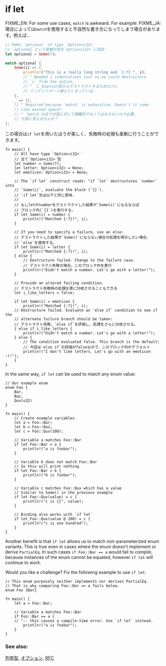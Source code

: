# if let

<!--
For some use cases, when matching enums, `match` is awkward. For example:
-->
FIXME_EN: For some use cases, `match` is awkward. For example:
FIXME_JA: 場合によっては`match`を使用すると不自然な書き方になってしまう場合があります。例えば...

```rust
// Make `optional` of type `Option<i32>`
// `optional`という変数の型を`Option<i32>`に指定
let optional = Some(7);

match optional {
    Some(i) => {
        println!("This is a really long string and `{:?}`", i);
        // ^ Needed 2 indentations just so we could destructure
        // `i` from the option.
        // ^ `i`をoption型からデストラクトするためだけに
        // インデントが一つ増えてしまっている。
    },
    _ => {},
    // ^ Required because `match` is exhaustive. Doesn't it seem
    // like wasted space?
    // ^ `match`は全ての型に対して網羅的でなくてはならないので必要。
    // 冗長に見えませんか？
};

```

<!--
`if let` is cleaner for this use case and in addition allows various
failure options to be specified:
-->
この場合は`if let`を用いたほうが美しく、失敗時の処理も柔軟に行うことができます。

```rust,editable
fn main() {
    // All have type `Option<i32>`
    // 全て`Option<i32>`型
    let number = Some(7);
    let letter: Option<i32> = None;
    let emoticon: Option<i32> = None;

    // The `if let` construct reads: "if `let` destructures `number` into
    // `Some(i)`, evaluate the block (`{}`).
    // `if let`文は以下と同じ意味.
    //
    // もしletがnumberをデストラクトした結果が`Some(i)`になるならば
    // ブロック内(`{}`)を実行する。
    if let Some(i) = number {
        println!("Matched {:?}!", i);
    }

    // If you need to specify a failure, use an else:
    // デストラクトした結果が`Some()`にならない場合の処理を明示したい場合、
    // `else`を使用する。
    if let Some(i) = letter {
        println!("Matched {:?}!", i);
    } else {
        // Destructure failed. Change to the failure case.
        // デストラクト失敗の場合。このブロック内を実行
        println!("Didn't match a number. Let's go with a letter!");
    }

    // Provide an altered failing condition.
    // デストラクト失敗時の処理を更に分岐させることもできる
    let i_like_letters = false;

    if let Some(i) = emoticon {
        println!("Matched {:?}!", i);
    // Destructure failed. Evaluate an `else if` condition to see if the
    // alternate failure branch should be taken:
    // デストラクト失敗。`else if`を評価し、処理をさらに分岐させる。
    } else if i_like_letters {
        println!("Didn't match a number. Let's go with a letter!");
    } else {
        // The condition evaluated false. This branch is the default:
        // 今回は`else if`の評価がfalseなので、このブロック内がデフォルト
        println!("I don't like letters. Let's go with an emoticon :)!");
    }
}
```

In the same way, `if let` can be used to match any enum value:

```rust,editable
// Our example enum
enum Foo {
    Bar,
    Baz,
    Qux(u32)
}

fn main() {
    // Create example variables
    let a = Foo::Bar;
    let b = Foo::Baz;
    let c = Foo::Qux(100);
    
    // Variable a matches Foo::Bar
    if let Foo::Bar = a {
        println!("a is foobar");
    }
    
    // Variable b does not match Foo::Bar
    // So this will print nothing
    if let Foo::Bar = b {
        println!("b is foobar");
    }
    
    // Variable c matches Foo::Qux which has a value
    // Similar to Some() in the previous example
    if let Foo::Qux(value) = c {
        println!("c is {}", value);
    }

    // Binding also works with `if let`
    if let Foo::Qux(value @ 100) = c {
        println!("c is one hundred");
    }
}
```

Another benefit is that `if let` allows us to match non-parameterized enum variants. This is true even in cases where the enum doesn't implement or derive `PartialEq`. In such cases `if Foo::Bar == a` would fail to compile, because instances of the enum cannot be equated, however `if let` will continue to work.

Would you like a challenge? Fix the following example to use `if let`:

```rust,editable,ignore,mdbook-runnable
// This enum purposely neither implements nor derives PartialEq.
// That is why comparing Foo::Bar == a fails below.
enum Foo {Bar}

fn main() {
    let a = Foo::Bar;

    // Variable a matches Foo::Bar
    if Foo::Bar == a {
    // ^-- this causes a compile-time error. Use `if let` instead.
        println!("a is foobar");
    }
}
```

### See also:

<!--
[`enum`][enum], [`Option`][option], and the [RFC][if_let_rfc]
-->
[列挙型][enum], [オプション][option], [RFC][if_let_rfc]

[enum]: ../custom_types/enum.md
[if_let_rfc]: https://github.com/rust-lang/rfcs/pull/160
[option]: ../std/option.md
